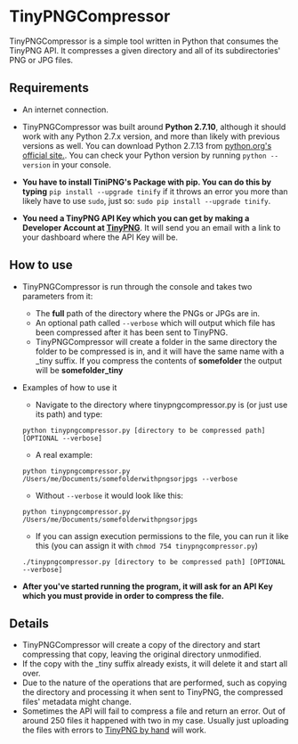 # TinyPNGCompressor

TinyPNGCompressor is a simple tool written in Python that consumes the TinyPNG API. It compresses a given directory and all of its subdirectories' PNG or JPG files.

## Requirements

- An internet connection.

- TinyPNGCompressor was built around **Python 2.7.10**, although it should work with any Python 2.7.x version, and more than likely with previous versions as well. You can download Python 2.7.13 from [python.org's official site.](https://www.python.org/downloads/release/python-2713/). You can check your Python version by running `python --version` in your console.

- **You have to install TiniPNG's Package with pip. You can do this by typing** `pip install --upgrade tinify` if it throws an error you more than likely have to use `sudo`, just so: `sudo pip install --upgrade tinify`.

- **You need a TinyPNG API Key which you can get by making a Developer Account at [TinyPNG](https://tinypng.com/developers)**. It will send you an email with a link to your dashboard where the API Key will be.

## How to use

- TinyPNGCompressor is run through the console and takes two parameters from it:
    - The **full** path of the directory where the PNGs or JPGs are in.
    - An optional path called `--verbose` which will output which file has been compressed after it has been sent to TinyPNG.
    - TinyPNGCompressor will create a folder in the same directory the folder to be compressed is in, and it will have the same name with a _tiny suffix. If you compress the contents of **somefolder** the output will be **somefolder_tiny**

- Examples of how to use it
    - Navigate to the directory where tinypngcompressor.py is (or just use its path) and type:

    `python tinypngcompressor.py [directory to be compressed path] [OPTIONAL --verbose]`
    - A real example:

    `python tinypngcompressor.py /Users/me/Documents/somefolderwithpngsorjpgs --verbose`
    - Without `--verbose` it would look like this:

    `python tinypngcompressor.py /Users/me/Documents/somefolderwithpngsorjpgs`
    - If you can assign execution permissions to the file, you can run it like this (you can assign it with `chmod 754 tinypngcompressor.py`)

    `./tinypngcompressor.py [directory to be compressed path] [OPTIONAL --verbose]`

- **After you've started running the program, it will ask for an API Key which you must provide in order to compress the file.**

## Details

- TinyPNGCompressor will create a copy of the directory and start compressing that copy, leaving the original directory unmodified.
- If the copy with the _tiny suffix already exists, it will delete it and start all over.
- Due to the nature of the operations that are performed, such as copying the directory and processing it when sent to TinyPNG, the compressed files' metadata might change.
- Sometimes the API will fail to compress a file and return an error. Out of around 250 files it happened with two in my case. Usually just uploading the files with errors to [TinyPNG by hand](https://tinypng.com) will work.
